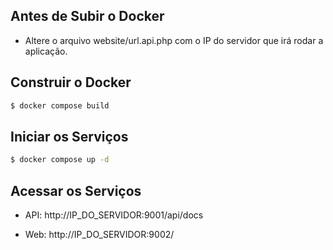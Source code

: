## Antes de Subir o Docker
- Altere o arquivo website/url.api.php com o IP do servidor que irá rodar a aplicação.

## Construir o Docker
```bash
$ docker compose build
```

## Iniciar os Serviços
```bash
$ docker compose up -d
```

## Acessar os Serviços
- API: http://IP_DO_SERVIDOR:9001/api/docs

- Web: http://IP_DO_SERVIDOR:9002/

